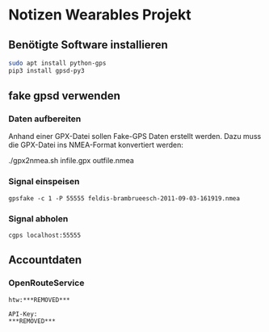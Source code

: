 # Notizen Wearables Projekt

## Benötigte Software installieren

```bash
sudo apt install python-gps
pip3 install gpsd-py3
```

## fake gpsd verwenden

### Daten aufbereiten

Anhand einer GPX-Datei sollen Fake-GPS Daten erstellt werden. Dazu muss die GPX-Datei ins NMEA-Format konvertiert werden:

   ./gpx2nmea.sh infile.gpx outfile.nmea 

### Signal einspeisen

    gpsfake -c 1 -P 55555 feldis-brambrueesch-2011-09-03-161919.nmea

### Signal abholen

    cgps localhost:55555

## Accountdaten

### OpenRouteService

```
htw:***REMOVED***

API-Key:
***REMOVED***
```
